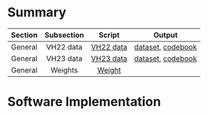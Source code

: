 # Summary
Section | Subsection | Script | Output |
|:-----:|:----------:|:------:|:------:| 
|General|VH22 data|[VH22 data](script/VH22_data.R)|[dataset](data/processed/VH22_data.csv), [codebook](other/codebook%20for%20processed%20data/VH22_data.dic.csv)|
|General|VH23 data|[VH23 data](script/VH23_data.R)|[dataset](data/processed/VH23_data.csv), [codebook](other/codebook%20for%20processed%20data/VH23_data.dic.csv)|
|General|Weights|[Weight](https://github.com/CGIAR-SPIA/Viet-Nam-report-2024/blob/main/script/Report_weights.R)|<insert link>|
# Software Implementation

